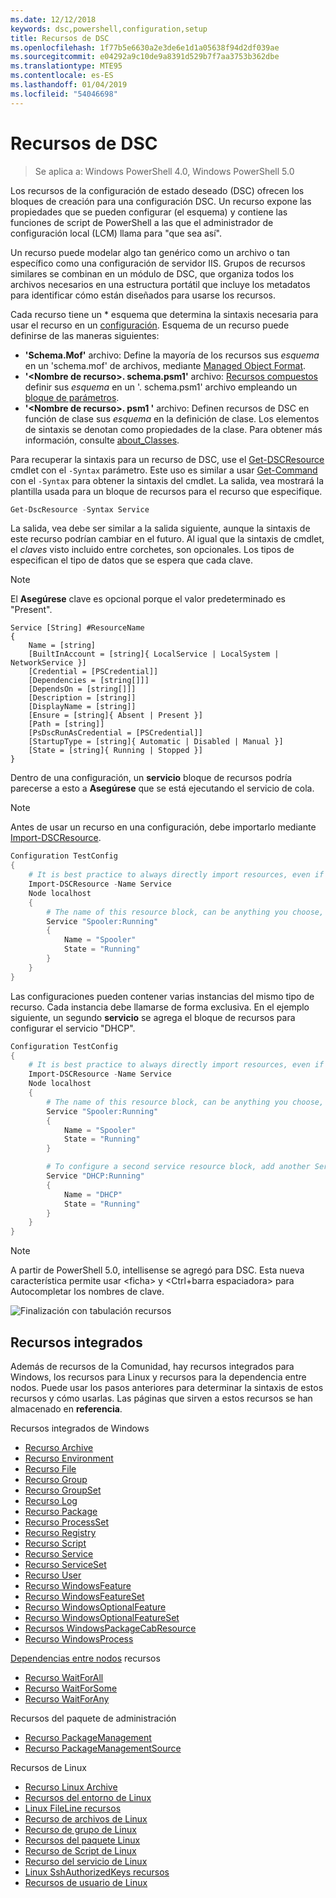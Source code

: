 ```yaml
---
ms.date: 12/12/2018
keywords: dsc,powershell,configuration,setup
title: Recursos de DSC
ms.openlocfilehash: 1f77b5e6630a2e3de6e1d1a05638f94d2df039ae
ms.sourcegitcommit: e04292a9c10de9a8391d529b7f7aa3753b362dbe
ms.translationtype: MTE95
ms.contentlocale: es-ES
ms.lasthandoff: 01/04/2019
ms.locfileid: "54046698"
---
```

# <a name="dsc-resources"></a>Recursos de DSC

>Se aplica a: Windows PowerShell 4.0, Windows PowerShell 5.0

Los recursos de la configuración de estado deseado (DSC) ofrecen los bloques de creación para una configuración DSC. Un recurso expone las propiedades que se pueden configurar (el esquema) y contiene las funciones de script de PowerShell a las que el administrador de configuración local (LCM) llama para "que sea así".

Un recurso puede modelar algo tan genérico como un archivo o tan específico como una configuración de servidor IIS.  Grupos de recursos similares se combinan en un módulo de DSC, que organiza todos los archivos necesarios en una estructura portátil que incluye los metadatos para identificar cómo están diseñados para usarse los recursos.

Cada recurso tiene un * esquema que determina la sintaxis necesaria para usar el recurso en un [configuración](../configurations/configurations.md). Esquema de un recurso puede definirse de las maneras siguientes:

- **'Schema.Mof'** archivo: Define la mayoría de los recursos sus *esquema* en un 'schema.mof' de archivos, mediante [Managed Object Format](/windows/desktop/wmisdk/managed-object-format--mof-).
- **'\<Nombre de recurso\>. schema.psm1'** archivo: [Recursos compuestos](../configurations/compositeConfigs.md) definir sus *esquema* en un '<ResourceName>. schema.psm1' archivo empleando un [bloque de parámetros](/powershell/module/microsoft.powershell.core/about/about_functions?view=powershell-6#functions-with-parameters).
- **'\<Nombre de recurso\>. psm1 '** archivo: Definen recursos de DSC en función de clase sus *esquema* en la definición de clase. Los elementos de sintaxis se denotan como propiedades de la clase. Para obtener más información, consulte [about_Classes](/powershell/module/psdesiredstateconfiguration/about/about_classes_and_dsc).

Para recuperar la sintaxis para un recurso de DSC, use el [Get-DSCResource](/powershell/module/PSDesiredStateConfiguration/Get-DscResource) cmdlet con el `-Syntax` parámetro. Este uso es similar a usar [Get-Command](/powershell/module/microsoft.powershell.core/get-command) con el `-Syntax` para obtener la sintaxis del cmdlet. La salida, vea mostrará la plantilla usada para un bloque de recursos para el recurso que especifique.

```powershell
Get-DscResource -Syntax Service
```

La salida, vea debe ser similar a la salida siguiente, aunque la sintaxis de este recurso podrían cambiar en el futuro. Al igual que la sintaxis de cmdlet, el *claves* visto incluido entre corchetes, son opcionales. Los tipos de especifican el tipo de datos que se espera que cada clave.

> [!NOTE]
> El **Asegúrese** clave es opcional porque el valor predeterminado es "Present".

```output
Service [String] #ResourceName
{
    Name = [string]
    [BuiltInAccount = [string]{ LocalService | LocalSystem | NetworkService }]
    [Credential = [PSCredential]]
    [Dependencies = [string[]]]
    [DependsOn = [string[]]]
    [Description = [string]]
    [DisplayName = [string]]
    [Ensure = [string]{ Absent | Present }]
    [Path = [string]]
    [PsDscRunAsCredential = [PSCredential]]
    [StartupType = [string]{ Automatic | Disabled | Manual }]
    [State = [string]{ Running | Stopped }]
}
```

Dentro de una configuración, un **servicio** bloque de recursos podría parecerse a esto a **Asegúrese** que se está ejecutando el servicio de cola.

> [!NOTE]
> Antes de usar un recurso en una configuración, debe importarlo mediante [Import-DSCResource](../configurations/import-dscresource.md).

```powershell
Configuration TestConfig
{
    # It is best practice to always directly import resources, even if the resource is a built-in resource.
    Import-DSCResource -Name Service
    Node localhost
    {
        # The name of this resource block, can be anything you choose, as long as it is of type [String] as indicated by the schema.
        Service "Spooler:Running"
        {
            Name = "Spooler"
            State = "Running"
        }
    }
}
```

Las configuraciones pueden contener varias instancias del mismo tipo de recurso. Cada instancia debe llamarse de forma exclusiva. En el ejemplo siguiente, un segundo **servicio** se agrega el bloque de recursos para configurar el servicio "DHCP".

```powershell
Configuration TestConfig
{
    # It is best practice to always directly import resources, even if the resource is a built-in resource.
    Import-DSCResource -Name Service
    Node localhost
    {
        # The name of this resource block, can be anything you choose, as long as it is of type [String] as indicated by the schema.
        Service "Spooler:Running"
        {
            Name = "Spooler"
            State = "Running"
        }

        # To configure a second service resource block, add another Service resource block and use a unique name.
        Service "DHCP:Running"
        {
            Name = "DHCP"
            State = "Running"
        }
    }
}
```

> [!NOTE]
> A partir de PowerShell 5.0, intellisense se agregó para DSC. Esta nueva característica permite usar \<ficha\> y \<Ctrl+barra espaciadora\> para Autocompletar los nombres de clave.

![Finalización con tabulación recursos](../media/resource-tabcompletion.png)

## <a name="built-in-resources"></a>Recursos integrados

Además de recursos de la Comunidad, hay recursos integrados para Windows, los recursos para Linux y recursos para la dependencia entre nodos. Puede usar los pasos anteriores para determinar la sintaxis de estos recursos y cómo usarlas. Las páginas que sirven a estos recursos se han almacenado en **referencia**.

Recursos integrados de Windows

* [Recurso Archive](../reference/resources/windows/archiveResource.md)
* [Recurso Environment](../reference/resources/windows/environmentResource.md)
* [Recurso File](../reference/resources/windows/fileResource.md)
* [Recurso Group](../reference/resources/windows/groupResource.md)
* [Recurso GroupSet](../reference/resources/windows/groupSetResource.md)
* [Recurso Log](../reference/resources/windows/logResource.md)
* [Recurso Package](../reference/resources/windows/packageResource.md)
* [Recurso ProcessSet](../reference/resources/windows/ProcessSetResource.md)
* [Recurso Registry](../reference/resources/windows/registryResource.md)
* [Recurso Script](../reference/resources/windows/scriptResource.md)
* [Recurso Service](../reference/resources/windows/serviceResource.md)
* [Recurso ServiceSet](../reference/resources/windows/serviceSetResource.md)
* [Recurso User](../reference/resources/windows/userResource.md)
* [Recurso WindowsFeature](../reference/resources/windows/windowsFeatureResource.md)
* [Recurso WindowsFeatureSet](../reference/resources/windows/windowsFeatureSetResource.md)
* [Recurso WindowsOptionalFeature](../reference/resources/windows/windowsOptionalFeatureResource.md)
* [Recurso WindowsOptionalFeatureSet](../reference/resources/windows/windowsOptionalFeatureSetResource.md)
* [Recursos WindowsPackageCabResource](../reference/resources/windows/windowsPackageCabResource.md)
* [Recurso WindowsProcess](../reference/resources/windows/windowsProcessResource.md)

[Dependencias entre nodos](../configurations/crossNodeDependencies.md) recursos

* [Recurso WaitForAll](../reference/resources/windows/waitForAllResource.md)
* [Recurso WaitForSome](../reference/resources/windows/waitForSomeResource.md)
* [Recurso WaitForAny](../reference/resources/windows/waitForAnyResource.md)

Recursos del paquete de administración

* [Recurso PackageManagement](../reference/resources/packagemanagement/PackageManagementDscResource.md)
* [Recurso PackageManagementSource](../reference/resources/packagemanagement/PackageManagementSourceDscResource.md)

Recursos de Linux

* [Recurso Linux Archive](../reference/resources/linux/lnxArchiveResource.md)
* [Recursos del entorno de Linux](../reference/resources/linux/lnxEnvironmentResource.md)
* [Linux FileLine recursos](../reference/resources/linux/lnxFileLineResource.md)
* [Recurso de archivos de Linux](../reference/resources/linux/lnxFileResource.md)
* [Recurso de grupo de Linux](../reference/resources/linux/lnxGroupResource.md)
* [Recursos del paquete Linux](../reference/resources/linux/lnxPackageResource.md)
* [Recurso de Script de Linux](../reference/resources/linux/lnxScriptResource.md)
* [Recurso del servicio de Linux](../reference/resources/linux/lnxServiceResource.md)
* [Linux SshAuthorizedKeys recursos](../reference/resources/linux/lnxSshAuthorizedKeysResource.md)
* [Recursos de usuario de Linux](../reference/resources/linux/lnxUserResource.md)

